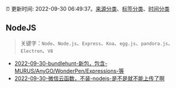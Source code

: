 :alarm_clock: 更新时间: 2022-09-30 06:49:37。[来源分类](../README.md)、[标签分类](../TAGS.md)、[时间分类](../TIMELINE.md)

## NodeJS


> 关键字：`Node`、`Node.js`、`Express`、`Koa`、`egg.js`、`pandora.js`、`Electron`、`V8`



- [2022-09-30-bundlehunt-新包，包含-MURUS/AnyGO/WonderPen/Expressions-等](https://www.v2ex.com/t/884024) 
- [2022-09-30-微信云函数，不装-nodejs-是不是就不能上传了啊](https://www.v2ex.com/t/883989) 